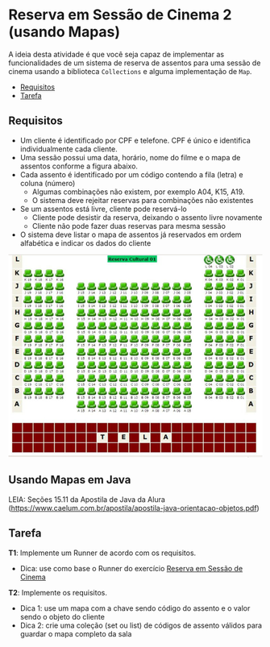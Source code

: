 # Reserva em Sessão de Cinema 2 (usando Mapas)

A ideia desta atividade é que você seja capaz de implementar as funcionalidades de um sistema de reserva de assentos para uma sessão de cinema usando a biblioteca `Collections` e alguma implementação de `Map`.

- [Requisitos](#requisitos)
- [Tarefa](#tarefa)

## Requisitos

- Um cliente é identificado por CPF e telefone. CPF é único e identifica individualmente cada cliente.
- Uma sessão possui uma data, horário, nome do filme e o mapa de assentos conforme a figura abaixo.
- Cada assento é identificado por um código contendo a fila (letra) e coluna (número)
  - Algumas combinações não existem, por exemplo A04, K15, A19.
  - O sistema deve rejeitar reservas para combinações não existentes
- Se um assentos está livre, cliente pode reservá-lo
  - Cliente pode desistir da reserva, deixando o assento livre novamente
  - Cliente não pode fazer duas reservas para mesma sessão
- O sistema deve listar o mapa de assentos já reservados em ordem alfabética e indicar os dados do cliente

![Mapa de assentos](msala1.jpg)

## Usando Mapas em Java 

LEIA: Seções 15.11 da Apostila de Java da Alura (https://www.caelum.com.br/apostila/apostila-java-orientacao-objetos.pdf)

## Tarefa

**T1**: Implemente um Runner de acordo com os requisitos.

 - Dica: use como base o Runner do exercício [Reserva em Sessão de Cinema](../../classes-objetos/sessao-cinema/)

**T2**: Implemente os requisitos.

 - Dica 1: use um mapa com a chave sendo código do assento e o valor sendo o objeto do cliente
 - Dica 2: crie uma coleção (set ou list) de códigos de assento válidos para guardar o mapa completo da sala
